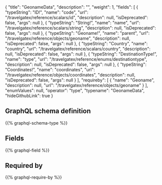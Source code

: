 {
  "title": "GeonameData",
  "description": "",
  "weight": 1,
  "fields": [
    {
      "typeString": "ID!",
      "name": "code",
      "url": "/travelgatex/reference/scalars/id",
      "description": null,
      "isDeprecated": false,
      "args": null
    },
    {
      "typeString": "String!",
      "name": "name",
      "url": "/travelgatex/reference/scalars/string",
      "description": null,
      "isDeprecated": false,
      "args": null
    },
    {
      "typeString": "Geoname!",
      "name": "parent",
      "url": "/travelgatex/reference/objects/geoname",
      "description": null,
      "isDeprecated": false,
      "args": null
    },
    {
      "typeString": "Country",
      "name": "country",
      "url": "/travelgatex/reference/scalars/country",
      "description": null,
      "isDeprecated": false,
      "args": null
    },
    {
      "typeString": "DestinationType!",
      "name": "type",
      "url": "/travelgatex/reference/enums/destinationtype",
      "description": null,
      "isDeprecated": false,
      "args": null
    },
    {
      "typeString": "Coordinates!",
      "name": "coordinates",
      "url": "/travelgatex/reference/objects/coordinates",
      "description": null,
      "isDeprecated": false,
      "args": null
    }
  ],
  "requireby": [
    {
      "name": "Geoname",
      "description": null,
      "url": "/travelgatex/reference/objects/geoname"
    }
  ],
  "enumValues": null,
  "operator": "type",
  "typename": "GeonameData",
  "hideGithubLink": true
}
## GraphQL schema definition

{{% graphql-schema-type %}}

## Fields

{{% graphql-field %}}

## Required by

{{% graphql-require-by %}}

